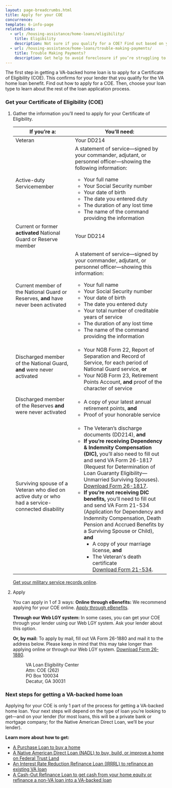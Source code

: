 ```yaml
---
layout: page-breadcrumbs.html
title: Apply for your COE
concurrence: 
template: 6-info-page
relatedlinks:
  - url: /housing-assistance/home-loans/eligibility/
    title: Eligibility
    description: Not sure if you qualify for a COE? Find out based on your service history and duty status.
  - url: /housing-assistance/home-loans/trouble-making-payments/
    title: Trouble Making Payments?
    description: Get help to avoid foreclosure if you’re struggling to make your monthly mortgage payments.
---
```


<div class="va-introtext">

The first step in getting a VA-backed home loan is to apply for a Certificate of Eligibility (COE). This confirms for your lender that you qualify for the VA home loan benefit. Find out how to apply for a COE. Then, choose your loan type to learn about the rest of the loan application process. 

</div>

### Get your Certificate of Eligibility (COE)

<ol class="process">
<li class="step one">

Gather the information you’ll need to apply for your Certificate of Eligibility.

| If you’re a: | You’ll need: | 
| --- | --- | 
| Veteran | Your DD214 |
| Active-duty Servicemember | A statement of service—signed by your commander, adjutant, or personnel officer—showing the following information:<br><ul><li>Your full name</li><li>Your Social Security number</li><li>Your date of birth</li><li>The date you entered duty</li><li>The duration of any lost time</li><li>The name of the command providing the information</li></ul> |
| Current or former **activated** National Guard or Reserve member | Your DD214 |
| Current member of the National Guard or Reserves, **and** have never been activated | A statement of service—signed by your commander, adjutant, or personnel officer—showing this information:<br><ul><li>Your full name</li><li>Your Social Security number</li><li>Your date of birth</li><li>The date you entered duty</li><li>Your total number of creditable years of service</li><li>The duration of any lost time</li><li>The name of the command providing the information</li></ul> |
| Discharged member of the National Guard, **and** were never activated | <ul><li>Your NGB Form 22, Report of Separation and Record of Service, for each period of National Guard service, **or**</li><li>Your NGB Form 23, Retirement Points Account, **and** proof of the character of service</li></ul> |
| Discharged member of the Reserves **and** were never activated | <ul><li>A copy of your latest annual retirement points, **and**</li><li>Proof of your honorable service</li></ul> |
| Surviving spouse of a Veteran who died on active duty or who had a service-connected disability | <ul><li>The Veteran’s discharge documents (DD214), **and**</li><li>**If you’re receiving Dependency &amp; Indemnity Compensation (DIC),** you’ll also need to fill out and send VA Form 26-1817 (Request for Determination of Loan Guaranty Eligibility—Unmarried Surviving Spouses). [Download Form 26-1817](http://www.vba.va.gov/pubs/forms/VBA-26-1817-ARE.pdf).</li><li>**If you’re not receiving DIC benefits,** you’ll need to fill out and send VA Form 21-534 (Application for Dependency and Indemnity Compensation, Death Pension and Accrued Benefits by a Surviving Spouse or Child), **and**<ul><li>A copy of your marriage license, **and**</li><li>The Veteran's death certificate<br>[Download Form 21-534](http://www.vba.va.gov/pubs/forms/VBA-21-534-ARE.pdf).</li></ul> |

[Get your military service records online](http://www.archives.gov/veterans/military-service-records/).

</li>

<li class="step last two">

Apply

You can apply in 1 of 3 ways:
**Online through eBenefits:** We recommend applying for your COE online. [Apply through eBenefits](http://www.ebenefits.va.gov/).

**Through our Web LGY system:** In some cases, you can get your COE through your lender using our Web LGY system. Ask your lender about this option.

**Or, by mail:** To apply by mail, fill out VA Form 26-1880 and mail it to the address below. Please keep in mind that this may take longer than applying online or through our Web LGY system. [Download Form 26-1880](http://www.vba.va.gov/pubs/forms/vba-26-1880-are.pdf).

<dl class="va-address-block">
<dd>VA Loan Eligibility Center</dd>
<dd>Attn: COE (262)</dd>
<dd>PO Box 100034</dd>
<dd>Decatur, GA 30031</dd>
</dl>

</li>
</ol>

### Next steps for getting a VA-backed home loan

Applying for your COE is only 1 part of the process for getting a VA-backed home loan. Your next steps will depend on the type of loan you’re looking to get—and on your lender (for most loans, this will be a private bank or mortgage company; for the Native American Direct Loan, we’ll be your lender).

**Learn more about how to get:**

- [A Purchase Loan to buy a home](/housing-assistance/home-loans/va-backed-loans/purchase-loan/)
- [A Native American Direct Loan (NADL) to buy, build, or improve a home on Federal Trust Land](/housing-assistance/home-loans/va-backed-loans/nadl/)
- [An Interest Rate Reduction Refinance Loan (IRRRL) to refinance an existing VA loan](/housing-assistance/home-loans/va-backed-loans/irrrl/)
- [A Cash-Out Refinance Loan to get cash from your home equity or refinance a non-VA loan into a VA-backed loan](/housing-assistance/home-loans/va-backed-loans/cash-out-refinance/)



